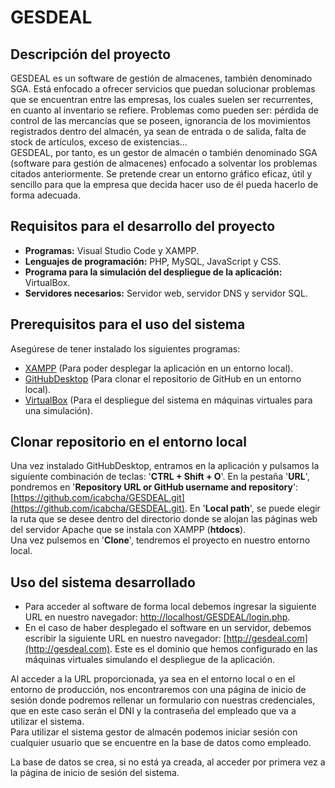 # GESDEAL

## Descripción del proyecto

GESDEAL es un software de gestión de almacenes, también denominado SGA. Está enfocado a ofrecer servicios que puedan solucionar problemas que se encuentran entre las empresas, los cuales suelen ser recurrentes, en cuanto al inventario se refiere. Problemas como pueden ser: pérdida de control de las mercancías que se poseen, ignorancia de los movimientos registrados dentro del almacén, ya sean de entrada o de salida, falta de stock de artículos, exceso de existencias...  
GESDEAL, por tanto, es un gestor de almacén o también denominado SGA (software para gestión de almacenes) enfocado a solventar los problemas citados anteriormente. Se pretende crear un entorno gráfico eficaz, útil y sencillo para que la empresa que decida hacer uso de él pueda hacerlo de forma adecuada.

## Requisitos para el desarrollo del proyecto

- **Programas:** Visual Studio Code y XAMPP.
- **Lenguajes de programación:** PHP, MySQL, JavaScript y CSS.
- **Programa para la simulación del despliegue de la aplicación:** VirtualBox.
- **Servidores necesarios:** Servidor web, servidor DNS y servidor SQL.

## Prerequisitos para el uso del sistema

Asegúrese de tener instalado los siguientes programas:

- [XAMPP](https://www.apachefriends.org) (Para poder desplegar la aplicación en un entorno local).
- [GitHubDesktop](https://desktop.github.com/) (Para clonar el repositorio de GitHub en un entorno local).
- [VirtualBox](https://www.virtualbox.org) (Para el despliegue del sistema en máquinas virtuales para una simulación).

## Clonar repositorio en el entorno local

Una vez instalado GitHubDesktop, entramos en la aplicación y pulsamos la siguiente combinación de teclas: '**CTRL + Shift + O**'. 
En la pestaña '**URL**', pondremos en '**Repository URL or GitHub username and repository**': [https://github.com/icabcha/GESDEAL.git](https://github.com/icabcha/GESDEAL.git).
En '**Local path**', se puede elegir la ruta que se desee dentro del directorio donde se alojan las páginas web del servidor Apache que se instala con XAMPP (**htdocs**).  
Una vez pulsemos en '**Clone**', tendremos el proyecto en nuestro entorno local.

## Uso del sistema desarrollado

- Para acceder al software de forma local debemos ingresar la siguiente URL en nuestro navegador: [http://localhost/GESDEAL/login.php](http://localhost/GESDEAL/login.php).
- En el caso de haber desplegado el software en un servidor, debemos escribir la siguiente URL en nuestro navegador: [http://gesdeal.com](http://gesdeal.com). Este es el dominio que hemos configurado en las máquinas virtuales simulando el despliegue de la aplicación.

Al acceder a la URL proporcionada, ya sea en el entorno local o en el entorno de producción, nos encontraremos con una página de inicio de sesión donde podremos rellenar un formulario con nuestras credenciales, que en este caso serán el DNI y la contraseña del empleado que va a utilizar el sistema.  
Para utilizar el sistema gestor de almacén podemos iniciar sesión con cualquier usuario que se encuentre en la base de datos como empleado.  

La base de datos se crea, si no está ya creada, al acceder por primera vez a la página de inicio de sesión del sistema.



